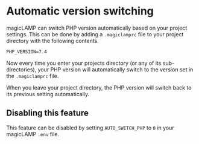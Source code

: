 # Automatic version switching

magicLAMP can switch PHP version automatically based on your project settings.
This can be done by adding a `.magiclamprc` file to your project directory with
the following contents.

```
PHP_VERSION=7.4
```

Now every time you enter your projects directory (or any of its sub-directories),
your PHP version will automatically switch to the version set in the `.magiclamprc`
file.

When you leave your project directory, the PHP version will switch back to its
previous setting automatically.

## Disabling this feature

This feature can be disabled by setting `AUTO_SWITCH_PHP` to `0` in your
magicLAMP `.env` file.